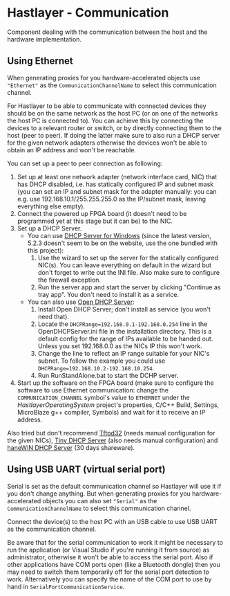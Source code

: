 # Hastlayer - Communication

Component dealing with the communication between the host and the hardware implementation.

## Using Ethernet

When generating proxies for you hardware-accelerated objects use `"Ethernet"` as the `CommunicationChannelName` to select this communication channel.

For Hastlayer to be able to communicate with connected devices they should be on the same network as the host PC (or on one of the networks the host PC is connected to). You can achieve this by connecting the devices to a relevant router or switch, or by directly connecting them to the host (peer to peer). If doing the latter make sure to also run a DHCP server for the given network adapters otherwise the devices won't be able to obtain an IP address and won't be reachable.

You can set up a peer to peer connection as following:

1. Set up at least one network adapter (network interface card, NIC) that has DHCP disabled, i.e. has statically configured IP and subnet mask (you can set an IP and subnet mask for the adapter manually: you can e.g. use 192.168.10.1/255.255.255.0 as the IP/subnet mask, leaving everything else empty).
2. Connect the powered up FPGA board (it doesn't need to be programmed yet at this stage but it can be) to the NIC.
3. Set up a DHCP Server.
	- You can use [DHCP Server for Windows](http://www.dhcpserver.de/) (since the latest version, 5.2.3 doesn't seem to be on the website, use the one bundled with this project):
		1. Use the wizard to set up the server for the statically configured NIC(s). You can leave everything on default in the wizard but don't forget to write out the INI file. Also make sure to configure the firewall exception.
		2. Run the server app and start the server by clicking "Continue as tray app". You don't need to install it as a service.
	- You can also use [Open DHCP Server](http://dhcpserver.sourceforge.net/):
		1. Install Open DHCP Server; don't install as service (you won't need that).
		2. Locate the `DHCPRange=192.168.0.1-192.168.0.254` line in the OpenDHCPServer.ini file in the installation directory. This is a default config for the range of IPs available to be handed out. Unless you set 192.168.0.0 as the NICs IP this won't work.
		3. Change the line to reflect an IP range suitable for your NIC's subnet. To follow the example you could use `DHCPRange=192.168.10.2-192.168.10.254`.
		4. Run RunStandAlone.bat to start the DCHP server.
4. Start up the software on the FPGA board (make sure to configure the software to use Ethernet communication: change the `COMMUNICATION_CHANNEL` symbol's value to `ETHERNET` under the _HastlayerOperatingSystem_ project's properties, C/C++ Build, Settings, MicroBlaze g++ compiler, Symbols) and wait for it to receive an IP address.

Also tried but don't recommend [Tftpd32](http://tftpd32.jounin.net/) (needs manual configuration for the given NICs), [Tiny DHCP Server](http://softcab.com/dhcp-server/index.php) (also needs manual configuration) and [haneWIN DHCP Server](http://www.hanewin.net/dhcp-e.htm) (30 days shareware).

## Using USB UART (virtual serial port)

Serial is set as the default communication channel so Hastlayer will use it if you don't change anything. But when generating proxies for you hardware-accelerated objects you can also set `"Serial"` as the `CommunicationChannelName` to select this communication channel.

Connect the device(s) to the host PC with an USB cable to use USB UART as the communication channel.

Be aware that for the serial communication to work it might be necessary to run the application (or Visual Studio if you're running it from source) as administrator, otherwise it won't be able to access the serial port. Also if other applications have COM ports open (like a Bluetooth dongle) then you may need to switch them temporarily off for the serial port detection to work. Alternatively you can specify the name of the COM port to use by hand in `SerialPortCommunicationService`.
